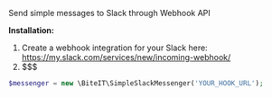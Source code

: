 Send simple messages to Slack through Webhook API

**Installation:**
1. Create a webhook integration for your Slack here: https://my.slack.com/services/new/incoming-webhook/
2. $$$

```php
$messenger = new \BiteIT\SimpleSlackMessenger('YOUR_HOOK_URL');

```

